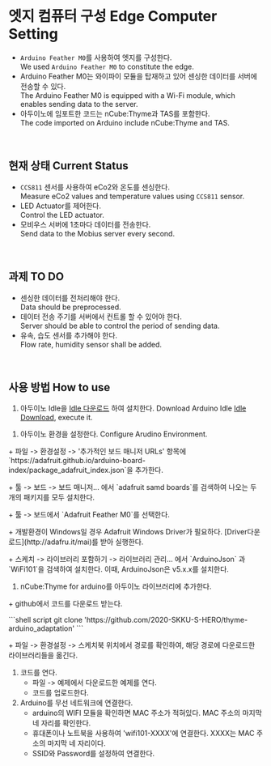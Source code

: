 <br>

# 엣지 컴퓨터 구성 Edge Computer Setting  
- `Arduino Feather M0`를 사용하여 엣지를 구성한다.  
We used `Arduino Feather M0` to constitute the edge.<br>
- Arduino Feather M0는 와이파이 모듈을 탑재하고 있어 센싱한 데이터를 서버에 전송할 수 있다.  
The Arduino Feather M0 is equipped with a Wi-Fi module, which enables sending data to the server.<br>
- 아두이노에 임포트한 코드는 nCube:Thyme과 TAS를 포함한다.  
The code imported on Arduino include nCube:Thyme and TAS.
<br>

## 현재 상태 Current Status  
- `CCS811` 센서를 사용하여 eCo2와 온도를 센싱한다.  
Measure eCo2 values and temperature values using `CCS811` sensor.<br>
- LED Actuator를 제어한다.  
Control the LED actuator.<br>
- 모비우스 서버에 1초마다 데이터를 전송한다.  
Send data to the Mobius server every second.<br>
<br>

## 과제  TO DO  
- 센싱한 데이터를 전처리해야 한다.  
Data should be preprocessed.<br>
- 데이터 전송 주기를 서버에서 컨트롤 할 수 있어야 한다.  
Server should be able to control the period of sending data.<br>
- 유속, 습도 센서를 추가해야 한다.  
Flow rate, humidity sensor shall be added.<br>
<br>

## 사용 방법  How to use
1. 아두이노 Idle을 [Idle 다운로드](https://www.arduino.cc/en/Main/Software) 하여 설치한다.
Download Arduino Idle [Idle Download](https://www.arduino.cc/en/Main/Software), execute it.  
<p></p>

1. 아두이노 환경을 설정한다.
Configure Arudino Environment.
<p></p>
   + 파일 -> 환경설정 -> '추가적인 보드 매니저 URLs' 항목에 `https://adafruit.github.io/arduino-board-index/package_adafruit_index.json`을 추가한다.
   <p></p>
   + 툴 -> 보드 -> 보드 매니저... 에서 `adafruit samd boards`를 검색하여 나오는 두 개의 패키지를 모두 설치한다.
   <p></p>
   + 툴 -> 보드에서 `Adafruit Feather M0`를 선택한다.
   <p></p>
   + 개발환경이 Windows일 경우 Adafruit Windows Driver가 필요하다. [Driver다운로드](http://adafru.it/mai)를 받아 실행한다.
   <p></p>
   + 스케치 -> 라이브러리 포함하기 -> 라이브러리 관리... 에서 `ArduinoJson` 과 `WiFi101`을 검색하여 설치한다. 이때, ArduinoJson은 v5.x.x를 설치한다.
   <p></p>

1. nCube:Thyme for arduino를 아두이노 라이브러리에 추가한다.
<p></p>
   + github에서 코드를 다운로드 받는다. 
   <p></p>
    ```shell script
      git clone 'https://github.com/2020-SKKU-S-HERO/thyme-arduino_adaptation'
    ```
    <p></p>
   + 파일 -> 환경설정 -> 스케치북 위치에서 경로를 확인하여, 해당 경로에 다운로드한 라이브러리들을 옮긴다.
   
1. 코드를 연다.
   + 파일 -> 예제에서 다운로드한 예제를 연다.
   + 코드를 업로드한다.
1. Arduino를 무선 네트워크에 연결한다.
   + arduino의 WIFI 모듈을 확인하면 MAC 주소가 적혀있다. MAC 주소의 마지막 네 자리를 확인한다.
   + 휴대폰이나 노트북을 사용하여 'wifi101-XXXX'에 연결한다. XXXX는 MAC 주소의 마지막 네 자리이다.
   + SSID와 Password를 설정하여 연결한다.